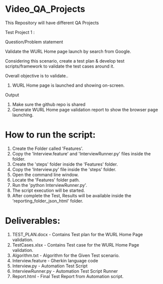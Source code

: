 # Video_QA_Projects
This Repository will have different QA Projects

Test Project 1 :

Question/Problem statement

Validate the WURL Home page launch by search from Google.

Considering this scenario, create a test plan & develop test scripts/framework to validate the test cases around it.

Overall objective is to validate..
1. WURL Home page is launched and showing on-screen.

Output
1. Make sure the github repo is shared
2. Generate WURL Home page validation report to show the browser page launching.

How to run the script:
=======================
1. Create the Folder called 'Features'.
2. Copy the 'Interview.feature' and 'InterviewRunner.py' files inside the folder.
3. Create the 'steps' folder inside the 'Features' folder.
4. Copy the 'Interview.py' file inside the 'steps' folder.
5. Open the command line window.
6. Locate the 'Features' folder path.
7. Run the 'python InterviewRunner.py'.
8. The script execution will be started.
9. After complete the Test, Results will be available inside the 'reporting_folder_json_html' folder.


Deliverables:
==============
1. TEST_PLAN.docx - Contains Test plan for the WURL Home Page validation.
2. TestCases.xlsx - Contains Test case for the WURL Home Page validation.
3. Algorithm.txt - Algorithm for the Given Test scenario.
4. Interview.feature - Gherkin language code
5. Interview.py - Automation Test Script
6. InterviewRunner.py - Automation Test Script Runner
7. Report.html - Final Test Report from Automation script.
